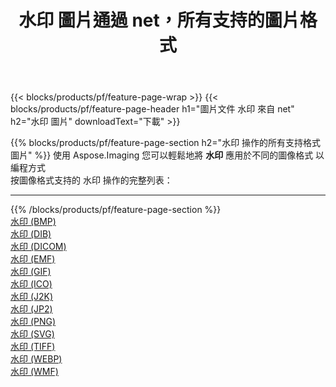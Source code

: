 ﻿---
title: 水印 圖片通過 net，所有支持的圖片格式 
weight: 3920
url: /zh-hant/net/watermark 
lang: zh-hant
langdirlevel: 2
locales: zh-hans,ja,it,ru,de,es,fr,nl,id,lt,pl,pt,vi,tr,ko,zh-hant,ar,hi,th,sv,cs,uk,he
description: 使用 Aspose.Imaging 你可以輕鬆地通過 net 獲取 水印 圖像
---

{{< blocks/products/pf/feature-page-wrap >}}
{{< blocks/products/pf/feature-page-header h1="圖片文件 水印 來自 net" h2="水印 圖片" downloadText="下載" >}}


{{% blocks/products/pf/feature-page-section  h2="水印 操作的所有支持格式 圖片" %}}
使用 Aspose.Imaging 您可以輕鬆地將 **水印** 應用於不同的圖像格式 以編程方式
<br/>
按圖像格式支持的 水印 操作的完整列表：
<hr/>
{{% /blocks/products/pf/feature-page-section %}}
<div class="container-fluid productfamilypage bg-gray">
    <div class="convertypes bg-gray agp-content section">
        <div class="container">
		<div class="row other-converters">
		    <div class='col-md-2 other-converter remove-lp remove-rp'><a href="/imaging/zh-hant/net/watermark/bmp" >水印 (BMP)</a></div><div class='col-md-2 other-converter remove-lp remove-rp'><a href="/imaging/zh-hant/net/watermark/dib" >水印 (DIB)</a></div><div class='col-md-2 other-converter remove-lp remove-rp'><a href="/imaging/zh-hant/net/watermark/dicom" >水印 (DICOM)</a></div><div class='col-md-2 other-converter remove-lp remove-rp'><a href="/imaging/zh-hant/net/watermark/emf" >水印 (EMF)</a></div><div class='col-md-2 other-converter remove-lp remove-rp'><a href="/imaging/zh-hant/net/watermark/gif" >水印 (GIF)</a></div><div class='col-md-2 other-converter remove-lp remove-rp'><a href="/imaging/zh-hant/net/watermark/ico" >水印 (ICO)</a></div><div class='col-md-2 other-converter remove-lp remove-rp'><a href="/imaging/zh-hant/net/watermark/j2k" >水印 (J2K)</a></div><div class='col-md-2 other-converter remove-lp remove-rp'><a href="/imaging/zh-hant/net/watermark/jp2" >水印 (JP2)</a></div><div class='col-md-2 other-converter remove-lp remove-rp'><a href="/imaging/zh-hant/net/watermark/png" >水印 (PNG)</a></div><div class='col-md-2 other-converter remove-lp remove-rp'><a href="/imaging/zh-hant/net/watermark/svg" >水印 (SVG)</a></div><div class='col-md-2 other-converter remove-lp remove-rp'><a href="/imaging/zh-hant/net/watermark/tiff" >水印 (TIFF)</a></div><div class='col-md-2 other-converter remove-lp remove-rp'><a href="/imaging/zh-hant/net/watermark/webp" >水印 (WEBP)</a></div><div class='col-md-2 other-converter remove-lp remove-rp'><a href="/imaging/zh-hant/net/watermark/wmf" >水印 (WMF)</a></div>
                </div>
        </div>
    </div>
</div>
<br/>


